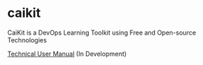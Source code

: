 # caikit
CaiKit is a DevOps Learning Toolkit using Free and Open-source Technologies

[Technical User Manual](https://docs.google.com/document/d/1VlXlqi3AktJEiZD6K4uMItB21DitRQ9_4Zb4bG401X0/edit?usp=sharing) (In Development)
